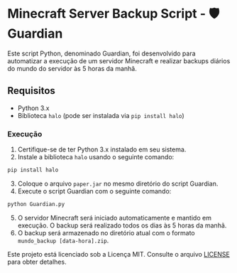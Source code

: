 # Minecraft Server Backup Script - 🛡️ Guardian

Este script Python, denominado Guardian, foi desenvolvido para automatizar a execução de um servidor Minecraft e realizar backups diários do mundo do servidor às 5 horas da manhã.

## Requisitos

- Python 3.x
- Biblioteca `halo` (pode ser instalada via `pip install halo`)

### Execução

1. Certifique-se de ter Python 3.x instalado em seu sistema.
2. Instale a biblioteca `halo` usando o seguinte comando:

```bash
pip install halo
```

3. Coloque o arquivo `paper.jar` no mesmo diretório do script Guardian.
4. Execute o script Guardian com o seguinte comando:

```bash
python Guardian.py
```

5. O servidor Minecraft será iniciado automaticamente e mantido em execução. O backup será realizado todos os dias às 5 horas da manhã.
6. O backup será armazenado no diretório atual com o formato `mundo_backup [data-hora].zip`.

Este projeto está licenciado sob a Licença MIT. Consulte o arquivo [LICENSE](LICENSE) para obter detalhes.